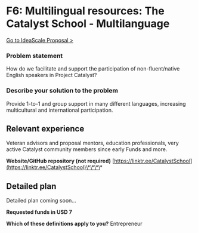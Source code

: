 # F6: Multilingual resources: The Catalyst School - Multilanguage

[Go to IdeaScale Proposal &gt;](https://cardano.ideascale.com/a/dtd/The-Catalyst-School-Website/368885-48088)

### **Problem statement**

How do we facilitate and support the participation of non-fluent/native English speakers in Project Catalyst?

### **Describe your solution to the problem**

Provide 1-to-1 and group support in many different languages, increasing multicultural and international participation.

## **Relevant experience**

Veteran advisors and proposal mentors, education professionals, very active Catalyst community members since early Funds and more.

**Website/GitHub repository \(not required\)** [https://linktr.ee/CatalystSchool](https://linktr.ee/CatalystSchool)\*\*\*\*

## **Detailed plan**

Detailed plan coming soon...

**Requested funds in USD 7**

**Which of these definitions apply to you?** Entrepreneur

